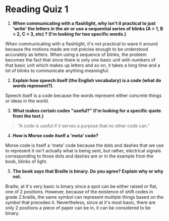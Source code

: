 Reading Quiz 1
=================

1. **When communicating with a flashlight, why isn't it practical to just 'write' the letters in the air or use a sequential series of blinks (A = 1, B = 2, C = 3, etc) ? (I'm looking for two specific words.)**

  When communicating with a flashlight, it's not practical to wave it around because the motions made are not precise enough to be understood accurately as letters. When using a sequence of blinks, the problem becomes the fact that since there is only one basic unit with numbers of that basic unit which makes up letters and so on, it takes a long time and a lot of blinks to communicate anything meaningful.

2. **Explain how speech itself (the English vocabulary) is a code (what do words represent?).**

 Speech itself is a code because the words represent either concrete things or ideas in the world.

3. **What makes certain codes "useful?" (I'm looking for a specific quote from the text.)**

 >"A code is useful if it serves a purpose that no other code can."

4. **How is Morse code itself a 'meta' code?**

 Morse code is itself a 'meta' code because the dots and dashes that we use to represent it isn't actually what is being sent, but rather, electrical signals corresponding to those dots and dashes are or in the example from the book, blinks of light.

5. **The book says that Braille is binary. Do you agree? Explain why or why not.**

 Braille, at it's very basic is binary since a spot can be either raised or flat, one of 2 positions. However, because of the existence of shift codes in grade 2 braille, the same symbol can represent multiple things based on the symbol that precedes it. Nevertheless, since at it's most basic, there are only 2 positions a piece of paper can be in, it can be considered to be binary.
